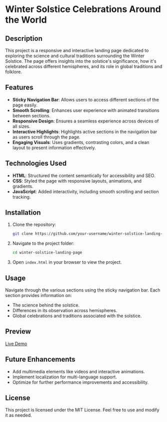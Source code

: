 # Winter Solstice Celebrations Around the World

## Description
This project is a responsive and interactive landing page dedicated to exploring the science and cultural traditions surrounding the Winter Solstice. The page offers insights into the solstice's significance, how it's celebrated across different hemispheres, and its role in global traditions and folklore.

## Features
- **Sticky Navigation Bar**: Allows users to access different sections of the page easily.
- **Smooth Scrolling**: Enhances user experience with animated transitions between sections.
- **Responsive Design**: Ensures a seamless experience across devices of all sizes.
- **Interactive Highlights**: Highlights active sections in the navigation bar as users scroll through the page.
- **Engaging Visuals**: Uses gradients, contrasting colors, and a clean layout to present information effectively.

## Technologies Used
- **HTML**: Structured the content semantically for accessibility and SEO.
- **CSS**: Styled the page with responsive layouts, animations, and gradients.
- **JavaScript**: Added interactivity, including smooth scrolling and section tracking.

## Installation
1. Clone the repository:
   ```bash
   git clone https://github.com/your-username/winter-solstice-landing-page.git
   ```
2. Navigate to the project folder:
   ```bash
   cd winter-solstice-landing-page
   ```
3. Open `index.html` in your browser to view the project.

## Usage
Navigate through the various sections using the sticky navigation bar. Each section provides information on:
- The science behind the solstice.
- Differences in its observation across hemispheres.
- Global celebrations and traditions associated with the solstice.

## Preview
[Live Demo](https://dev-challenge-2024.vercel.app/)

## Future Enhancements
- Add multimedia elements like videos and interactive animations.
- Implement localization for multi-language support.
- Optimize for further performance improvements and accessibility.

## License
This project is licensed under the MIT License. Feel free to use and modify it as needed.
